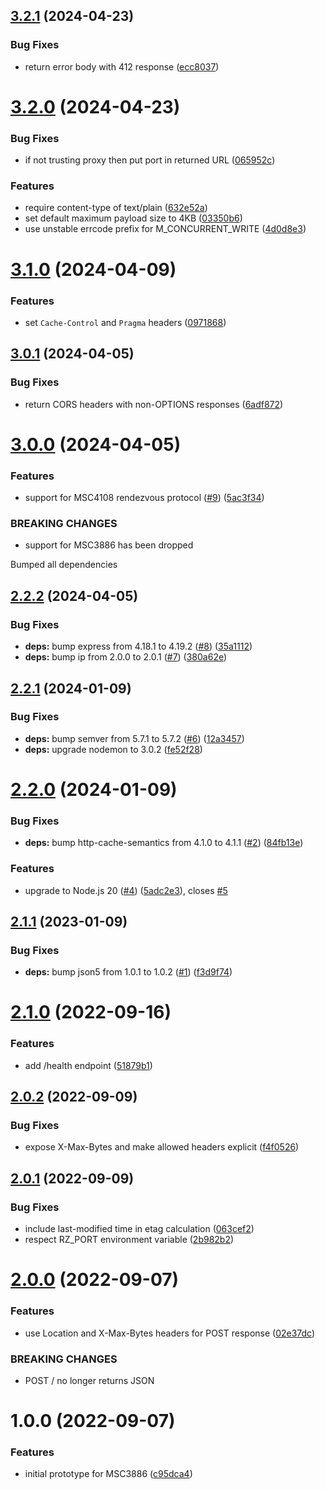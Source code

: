 ## [3.2.1](https://github.com/matrix-org/node-http-rendezvous-server/compare/v3.2.0...v3.2.1) (2024-04-23)


### Bug Fixes

* return error body with 412 response ([ecc8037](https://github.com/matrix-org/node-http-rendezvous-server/commit/ecc80372cad9dd56defda77065ce840675a39352))

# [3.2.0](https://github.com/matrix-org/node-http-rendezvous-server/compare/v3.1.0...v3.2.0) (2024-04-23)


### Bug Fixes

* if not trusting proxy then put port in returned URL ([065952c](https://github.com/matrix-org/node-http-rendezvous-server/commit/065952c335547c1a929c276cd2c59b3f88f892c0))


### Features

* require content-type of text/plain ([632e52a](https://github.com/matrix-org/node-http-rendezvous-server/commit/632e52ab0e79486609e972cab646a6078ecaa061))
* set default maximum payload size to 4KB ([03350b6](https://github.com/matrix-org/node-http-rendezvous-server/commit/03350b68e36c254d2a6fab4d959046916830ecb8))
* use unstable errcode prefix for M_CONCURRENT_WRITE ([4d0d8e3](https://github.com/matrix-org/node-http-rendezvous-server/commit/4d0d8e39f07a7630bfa1d30e594b7adb91b73345))

# [3.1.0](https://github.com/matrix-org/node-http-rendezvous-server/compare/v3.0.1...v3.1.0) (2024-04-09)


### Features

* set `Cache-Control` and `Pragma` headers ([0971868](https://github.com/matrix-org/node-http-rendezvous-server/commit/0971868f5be341998f77805a671ccfee1a8affa7))

## [3.0.1](https://github.com/matrix-org/node-http-rendezvous-server/compare/v3.0.0...v3.0.1) (2024-04-05)


### Bug Fixes

* return CORS headers with non-OPTIONS responses ([6adf872](https://github.com/matrix-org/node-http-rendezvous-server/commit/6adf872035f73b705be85a9b38af140dcfef2021))

# [3.0.0](https://github.com/matrix-org/node-http-rendezvous-server/compare/v2.2.2...v3.0.0) (2024-04-05)


### Features

* support for MSC4108 rendezvous protocol ([#9](https://github.com/matrix-org/node-http-rendezvous-server/issues/9)) ([5ac3f34](https://github.com/matrix-org/node-http-rendezvous-server/commit/5ac3f3488af6f5c48b00c37704774efd390c7fe0))


### BREAKING CHANGES

* support for MSC3886 has been dropped

Bumped all dependencies

## [2.2.2](https://github.com/matrix-org/node-http-rendezvous-server/compare/v2.2.1...v2.2.2) (2024-04-05)


### Bug Fixes

* **deps:** bump express from 4.18.1 to 4.19.2 ([#8](https://github.com/matrix-org/node-http-rendezvous-server/issues/8)) ([35a1112](https://github.com/matrix-org/node-http-rendezvous-server/commit/35a1112d3390ad449f7917b737dbe9b7a4d8cb43))
* **deps:** bump ip from 2.0.0 to 2.0.1 ([#7](https://github.com/matrix-org/node-http-rendezvous-server/issues/7)) ([380a62e](https://github.com/matrix-org/node-http-rendezvous-server/commit/380a62e5594ea34464fe25490df5ed72075c15df))

## [2.2.1](https://github.com/matrix-org/node-http-rendezvous-server/compare/v2.2.0...v2.2.1) (2024-01-09)


### Bug Fixes

* **deps:** bump semver from 5.7.1 to 5.7.2 ([#6](https://github.com/matrix-org/node-http-rendezvous-server/issues/6)) ([12a3457](https://github.com/matrix-org/node-http-rendezvous-server/commit/12a3457e301e6fb334a812bb3bb764a75823bb8b))
* **deps:** upgrade nodemon to 3.0.2 ([fe52f28](https://github.com/matrix-org/node-http-rendezvous-server/commit/fe52f28722126a6f1c5c3c44d5e55459329165bd))

# [2.2.0](https://github.com/matrix-org/node-http-rendezvous-server/compare/v2.1.1...v2.2.0) (2024-01-09)


### Bug Fixes

* **deps:** bump http-cache-semantics from 4.1.0 to 4.1.1 ([#2](https://github.com/matrix-org/node-http-rendezvous-server/issues/2)) ([84fb13e](https://github.com/matrix-org/node-http-rendezvous-server/commit/84fb13e462af34949af92b9d769995c3a9e432f6))


### Features

* upgrade to Node.js 20 ([#4](https://github.com/matrix-org/node-http-rendezvous-server/issues/4)) ([5adc2e3](https://github.com/matrix-org/node-http-rendezvous-server/commit/5adc2e33dd1f0ad401ddffd7ffa97e2d9f3e458f)), closes [#5](https://github.com/matrix-org/node-http-rendezvous-server/issues/5)

## [2.1.1](https://github.com/matrix-org/node-http-rendezvous-server/compare/v2.1.0...v2.1.1) (2023-01-09)


### Bug Fixes

* **deps:** bump json5 from 1.0.1 to 1.0.2 ([#1](https://github.com/matrix-org/node-http-rendezvous-server/issues/1)) ([f3d9f74](https://github.com/matrix-org/node-http-rendezvous-server/commit/f3d9f74336679dc3dd2476e50fb7c21d51c95110))

# [2.1.0](https://github.com/matrix-org/node-http-rendezvous-server/compare/v2.0.2...v2.1.0) (2022-09-16)


### Features

* add /health endpoint ([51879b1](https://github.com/matrix-org/node-http-rendezvous-server/commit/51879b12c32f670c4385ec9dd816704d892ce700))

## [2.0.2](https://github.com/matrix-org/node-http-rendezvous-server/compare/v2.0.1...v2.0.2) (2022-09-09)


### Bug Fixes

* expose X-Max-Bytes and make allowed headers explicit ([f4f0526](https://github.com/matrix-org/node-http-rendezvous-server/commit/f4f0526b03de57656e2055958d5e1ce7c30a20de))

## [2.0.1](https://github.com/matrix-org/node-http-rendezvous-server/compare/v2.0.0...v2.0.1) (2022-09-09)


### Bug Fixes

* include last-modified time in etag calculation ([063cef2](https://github.com/matrix-org/node-http-rendezvous-server/commit/063cef2f8d54682269ffce2c2e70bbfa7d2208ea))
* respect RZ_PORT environment variable ([2b982b2](https://github.com/matrix-org/node-http-rendezvous-server/commit/2b982b289331acb2504819aab26ffcd90e97eefe))

# [2.0.0](https://github.com/matrix-org/node-http-rendezvous-server/compare/v1.0.0...v2.0.0) (2022-09-07)


### Features

* use Location and X-Max-Bytes headers for POST response ([02e37dc](https://github.com/matrix-org/node-http-rendezvous-server/commit/02e37dccccee580c571daec0cc97148d0a1e1c22))


### BREAKING CHANGES

* POST / no longer returns JSON

# 1.0.0 (2022-09-07)


### Features

* initial prototype for MSC3886 ([c95dca4](https://github.com/matrix-org/node-http-rendezvous-server/commit/c95dca483f1ba37b3bcc26694c4ed6c838e2bb7c))
